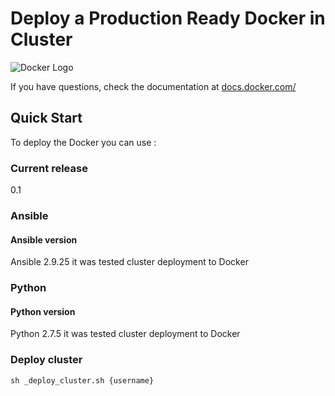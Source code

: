 # Deploy a Production Ready Docker in Cluster

![Docker Logo](https://www.docker.com/sites/default/files/d8/2019-07/horizontal-logo-monochromatic-white.png)

If you have questions, check the documentation at [docs.docker.com/](https://docs.docker.com/)

## Quick Start

To deploy the Docker you can use :

### Current release
0.1

### Ansible

#### Ansible version

Ansible 2.9.25 it was tested cluster deployment to Docker

### Python

#### Python version

Python 2.7.5 it was tested cluster deployment to Docker

### Deploy cluster

```ShellSession
sh _deploy_cluster.sh {username}
```
